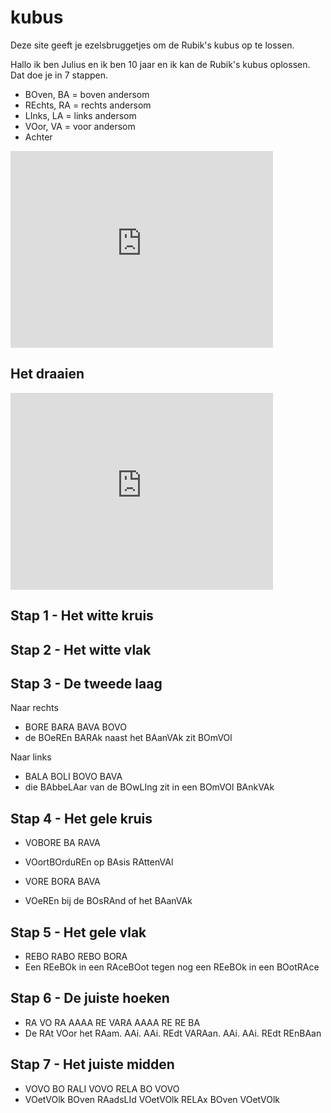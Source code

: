 # kubus

Deze site geeft je ezelsbruggetjes om de Rubik's kubus op te lossen.

Hallo ik ben Julius en ik ben 10 jaar en ik kan de Rubik's kubus oplossen. Dat doe je in 7 stappen.

* BOven, BA = boven andersom
* REchts, RA = rechts andersom
* LInks, LA = links andersom
* VOor, VA = voor andersom
* Achter

<iframe width="420" height="315" src="http://www.youtube.com/embed/xBG-Y2lBTXY" frameborder="0" allowfullscreen></iframe>

## Het draaien

<iframe width="420" height="315" src="http://www.youtube.com/embed/fy0oMGS8EaQ" frameborder="0" allowfullscreen></iframe>

## Stap 1 - Het witte kruis

## Stap 2 - Het witte vlak

## Stap 3 - De tweede laag

Naar rechts
* BORE BARA BAVA BOVO
* de BOeREn BARAk naast het BAanVAk zit BOmVOl

Naar links
* BALA BOLI BOVO BAVA
* die BAbbeLAar van de BOwLIng zit in een BOmVOl BAnkVAk

## Stap 4 - Het gele kruis

* VOBORE BA RAVA
* VOortBOrduREn op BAsis RAttenVAl

* VORE BORA BAVA
* VOeREn bij de BOsRAnd of het BAanVAk

## Stap 5 - Het gele vlak

* REBO RABO REBO BORA
* Een REeBOk in een RAceBOot tegen nog een REeBOk in een BOotRAce

## Stap 6 - De juiste hoeken

* RA VO RA AAAA RE VARA AAAA RE RE BA
* De RAt VOor het RAam. AAi. AAi. REdt VARAan. AAi. AAi. REdt REnBAan

## Stap 7 - Het juiste midden

* VOVO BO RALI VOVO RELA BO VOVO
* VOetVOlk BOven RAadsLId VOetVOlk RELAx BOven VOetVOlk
